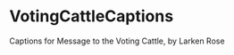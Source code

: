 VotingCattleCaptions
====================

Captions for Message to the Voting Cattle, by Larken Rose
